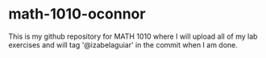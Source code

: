 # math-1010-oconnor

This is my github repository for MATH 1010 where I will upload all of my lab exercises and will tag '@izabelaguiar' in the commit when I am done. 
